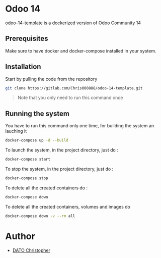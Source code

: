 Odoo 14
=========

odoo-14-template is a dockerized version of Odoo Community 14

## Prerequisites

Make sure to have docker and docker-compose installed in your system.

## Installation

Start by pulling the code from the repository

```bash
git clone https://gitlab.com/Chris000888/odoo-14-template.git
```

> Note that you only need to run this command once

## Running the system


You have to run this command only one time, for building the system an lauching it

```bash
docker-compose up -d --build
```


To launch the system, in the project directory, just do :

```bash
docker-compose start
```

To stop the system, in the project directory, just do :

```bash
docker-compose stop
```

To delete all the created containers do :

```bash
docker-compose down
```

To delete all the created containers, volumes and images do

```bash
docker-compose down -v --rm all
```

# Author

* [DATO Christopher](https://gitlab.com/Chris000888)